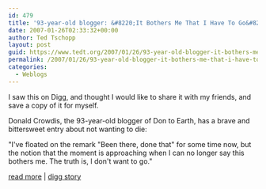 ```yaml
---
id: 479
title: '93-year-old blogger: &#8220;It Bothers Me That I Have To Go&#8221;'
date: 2007-01-26T02:33:32+00:00
author: Ted Tschopp
layout: post
guid: https://www.tedt.org/2007/01/26/93-year-old-blogger-it-bothers-me-that-i-have-to-go/
permalink: /2007/01/26/93-year-old-blogger-it-bothers-me-that-i-have-to-go/
categories:
  - Weblogs
---
```

I saw this on Digg, and thought I would like to share it with my friends, and save a copy of it for myself. 

Donald Crowdis, the 93-year-old blogger of Don to Earth, has a brave and bittersweet entry about not wanting to die:
  
"I've floated on the remark "Been there, done that" for some time now, but the notion that the moment is approaching when I can no longer say this bothers me. The truth is, I don't want to go."

[read more](http://dontoearth.blogspot.com/2007/01/it-bothers-me-that-i-have-to-go.html)&#160;|&#160;[digg story](http://digg.com/offbeat_news/93_year_old_blogger_It_Bothers_Me_That_I_Have_To_Go)